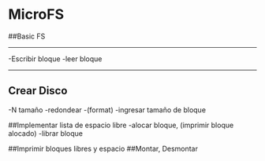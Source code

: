 # MicroFS

##Basic FS

------------
-Escribir bloque
-leer bloque

------------

## Crear Disco
-N tamaño
-redondear
-(format)
-ingresar tamaño de bloque

##Implementar lista de espacio libre
-alocar bloque, (imprimir bloque alocado)
-librar bloque

##Imprimir bloques libres y espacio
##Montar, Desmontar
